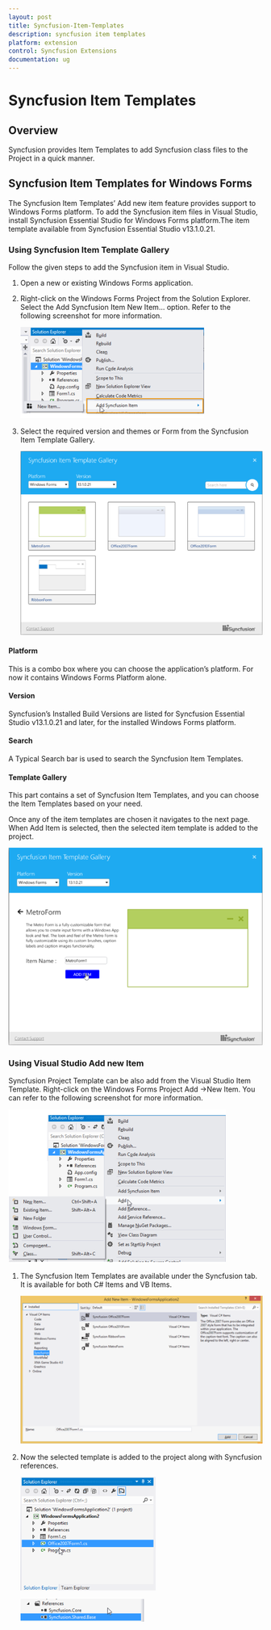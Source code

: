 ```yaml
---
layout: post
title: Syncfusion-Item-Templates
description: syncfusion item templates
platform: extension
control: Syncfusion Extensions
documentation: ug
---
```


# Syncfusion Item Templates

## Overview

Syncfusion provides Item Templates to add Syncfusion class files to the Project in a quick manner.


## Syncfusion Item Templates for Windows Forms

The Syncfusion Item Templates’ Add new item feature provides support to Windows Forms platform. To add the Syncfusion item files in Visual Studio, install Syncfusion Essential Studio for Windows Forms platform.The item template available from Syncfusion Essential Studio v13.1.0.21.


### Using Syncfusion Item Template Gallery

Follow the given steps to add the Syncfusion item in Visual Studio.

1. Open a new or existing Windows Forms application.
2. Right-click on the Windows Forms Project from the Solution Explorer. Select the Add Syncfusion Item  New Item... option. Refer to the following screenshot for more information.



   ![](Using-Syncfusion-Item-Template-Gallery_images/Using-Syncfusion-Item-Template-Gallery_img1.png)



3. Select the required version and themes or Form from the Syncfusion Item Template Gallery. 

   ![C:/Users/kanimozhipandian/Desktop/IMG_04062015_161634.png](Using-Syncfusion-Item-Template-Gallery_images/Using-Syncfusion-Item-Template-Gallery_img2.png)



#### Platform

This is a combo box where you can choose the application’s platform. For now it contains Windows Forms Platform alone.

#### Version

Syncfusion’s Installed Build Versions are listed for Syncfusion Essential Studio v13.1.0.21 and later, for the installed Windows Forms platform. 

#### Search

A Typical Search bar is used to search the Syncfusion Item Templates.

#### Template Gallery

This part contains a set of Syncfusion Item Templates, and you can choose the Item Templates based on your need.

Once any of the item templates are chosen it navigates to the next page. When Add Item is selected, then the selected item template is added to the project.

![](Using-Syncfusion-Item-Template-Gallery_images/Using-Syncfusion-Item-Template-Gallery_img3.png)




### Using Visual Studio Add new Item

Syncfusion Project Template can be also add from the Visual Studio Item Template. Right-click on the Windows Forms Project Add ->New Item. You can refer to the following screenshot for more information.

![](Using-Visual-Studio-Add-new-Item_images/Using-Visual-Studio-Add-new-Item_img1.png)



1. The Syncfusion Item Templates are available under the Syncfusion tab. It is available for both C# Items and VB Items. 

   ![](Using-Visual-Studio-Add-new-Item_images/Using-Visual-Studio-Add-new-Item_img2.png)



2. Now the selected template is added to the project along with Syncfusion references.

   ![](Using-Visual-Studio-Add-new-Item_images/Using-Visual-Studio-Add-new-Item_img3.png)




   ![](Using-Visual-Studio-Add-new-Item_images/Using-Visual-Studio-Add-new-Item_img4.png)


